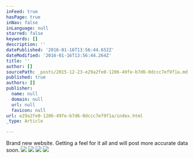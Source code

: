 ```yaml
---
inFeed: true
hasPage: true
inNav: false
inLanguage: null
starred: false
keywords: []
description: ''
datePublished: '2016-01-16T13:56:44.652Z'
dateModified: '2016-01-16T13:56:44.264Z'
title: ''
author: []
sourcePath: _posts/2015-12-23-e29a2fe0-1206-49fe-b7d6-0dccc7ef9f1a.md
published: true
authors: []
publisher:
  name: null
  domain: null
  url: null
  favicon: null
url: e29a2fe0-1206-49fe-b7d6-0dccc7ef9f1a/index.html
_type: Article

---
```

Brand new website. Getting a feel for it all and will post more accurate data soon. ![](https://the-grid-user-content.s3-us-west-2.amazonaws.com/aff1971e-133d-42cf-a8ba-65db242a90f2.jpg)
![](https://the-grid-user-content.s3-us-west-2.amazonaws.com/c45f1125-7d48-46d6-bde1-9ff3d215083e.jpg)
![](https://the-grid-user-content.s3-us-west-2.amazonaws.com/ca4adb63-2205-4676-8e75-0c5b0210bf5f.jpg)
![](https://the-grid-user-content.s3-us-west-2.amazonaws.com/a00047b3-39d1-4fb4-b849-e908decad165.jpg)